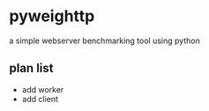 # pyweighttp
a simple webserver benchmarking tool using python
## plan list
- add worker
- add client
